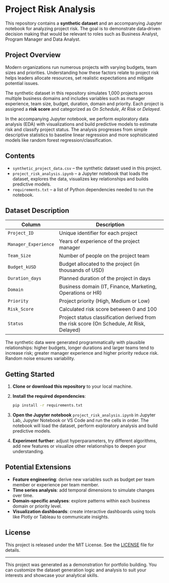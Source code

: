# Project Risk Analysis

This repository contains a **synthetic dataset** and an accompanying Jupyter notebook for analyzing project risk. The goal is to demonstrate data‐driven decision making that would be relevant to roles such as Business Analyst, Program Manager and Data Analyst.

## Project Overview

Modern organizations run numerous projects with varying budgets, team sizes and priorities. Understanding how these factors relate to project risk helps leaders allocate resources, set realistic expectations and mitigate potential issues.

The synthetic dataset in this repository simulates 1,000 projects across multiple business domains and includes variables such as manager experience, team size, budget, duration, domain and priority. Each project is assigned a **risk score** and categorized as _On Schedule_, _At Risk_ or _Delayed_.

In the accompanying Jupyter notebook, we perform exploratory data analysis (EDA) with visualizations and build predictive models to estimate risk and classify project status. The analysis progresses from simple descriptive statistics to baseline linear regression and more sophisticated models like random forest regression/classification.

## Contents

- `synthetic_project_data.csv` – the synthetic dataset used in this project.
- `project_risk_analysis.ipynb` – a Jupyter notebook that loads the dataset, explores the data, visualizes key relationships and builds predictive models.
- `requirements.txt` – a list of Python dependencies needed to run the notebook.

## Dataset Description

| Column | Description |
| --- | --- |
| `Project_ID` | Unique identifier for each project |
| `Manager_Experience` | Years of experience of the project manager |
| `Team_Size` | Number of people on the project team |
| `Budget_kUSD` | Budget allocated to the project (in thousands of USD) |
| `Duration_days` | Planned duration of the project in days |
| `Domain` | Business domain (IT, Finance, Marketing, Operations or HR) |
| `Priority` | Project priority (High, Medium or Low) |
| `Risk_Score` | Calculated risk score between 0 and 100 |
| `Status` | Project status classification derived from the risk score (On Schedule, At Risk, Delayed) |

The synthetic data were generated programmatically with plausible relationships: higher budgets, longer durations and larger teams tend to increase risk; greater manager experience and higher priority reduce risk. Random noise ensures variability.

## Getting Started

1. **Clone or download this repository** to your local machine.
2. **Install the required dependencies**:

   ```bash
   pip install -r requirements.txt
   ```

3. **Open the Jupyter notebook** `project_risk_analysis.ipynb` in Jupyter Lab, Jupyter Notebook or VS Code and run the cells in order. The notebook will load the dataset, perform exploratory analysis and build predictive models.

4. **Experiment further**: adjust hyperparameters, try different algorithms, add new features or visualize other relationships to deepen your understanding.

## Potential Extensions

- **Feature engineering**: derive new variables such as budget per team member or experience per team member.
- **Time series analysis**: add temporal dimensions to simulate changes over time.
- **Domain‐specific analyses**: explore patterns within each business domain or priority level.
- **Visualization dashboards**: create interactive dashboards using tools like Plotly or Tableau to communicate insights.

## License

This project is released under the MIT License. See the [LICENSE](LICENSE) file for details.

---

This project was generated as a demonstration for portfolio building. You can customize the dataset generation logic and analysis to suit your interests and showcase your analytical skills.
